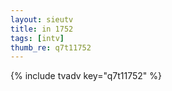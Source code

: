 ```yaml
--- 
layout: sieutv
title: in 1752
tags: [intv]
thumb_re: q7t11752
---
```

{% include tvadv key="q7t11752" %} 
